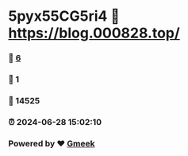 # 5pyx55CG5ri4 :link: https://blog.000828.top/ 
### :page_facing_up: [6](https://blog.000828.top//tag.html) 
### :speech_balloon: 1 
### :hibiscus: 14525 
### :alarm_clock: 2024-06-28 15:02:10 
### Powered by :heart: [Gmeek](https://github.com/Meekdai/Gmeek)

